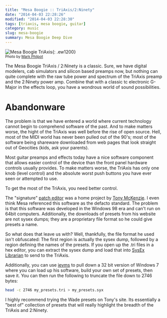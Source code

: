 ```yaml
---
title: "Mesa Boogie :: TriAxis/2:Ninety"
date: "2014-04-03 22:28:26"
modified: "2014-04-03 22:28:30"
tags: [triaxis, mesa boogie, guitar]
category: music
slug: mesa-boogie
summary: Mesa Boogie Deep Dive
---
```


![Mesa Boogie TriAxis]({filename}/images/triaxis.jpg "Mesa Boogie TriAxis"){: .ew1200} <br/> <small class="caption-text muted">Photo by <a href="https://www.flickr.com/photos/markphilpot/">Mark Philpot</a></small>

The Mesa Boogie TriAxis / 2:Ninety is a classic. Sure, we have digital modelers, cab simulators and silicon based preamps now, but nothing can quite complete with the raw tube power and spectrum of the TriAxis preamp and the 2:Ninety power amp. Combine that with a classic tc electronic G-Major in the effects loop, you have a wondrous world of sound possibilities.

# Abandonware

The problem is that we have entered a world where current technology cannot begin to comprehend software of the past. And to make matters worse, the hight of the TriAxis was well before the rise of open source. Hell, most of the MIDI world has never been pulled out of the 90's; most of the software being shareware downloaded from web pages that look straight out of Geocities (kids, ask your parents).

Most guitar preamps and effects today have a nice software component that allows easier control of the device than the front panel hardware controls usually provides. To make matters worse, the TriAxis has only one knob (level control) and the absolute worst push buttons you have ever seen or attempted to use.

To get the most of the TriAxis, you need better control.

The "signature" [patch editor](http://www.tonymckenzie.com/triaxis_downloads.htm) was a home project by [Tony McKenzie](http://www.tonymckenzie.com/). I even think Mesa referenced this software as the defacto standard. The problem is that this software was developed in the Windows 98 era and can't run on 64bit computers. Additionally, the downloads of presets from his website are not sysex dumps; they are a proprietary file format so he could give presets a name.

So what does that leave us with? Well, thankfully, the file format he used isn't obfuscated: The first region is actually the sysex dump, followed by a region defining the names of the presets. If you open up the .tri files in a hex editor, you can extract the sysex dump and load that into [SysEx Librarian](http://www.snoize.com/SysExLibrarian/) to send to the TriAxis.

Additionally, you can use [ievms](https://github.com/xdissent/ievms) to pull down a 32 bit version of Windows 7 where you can load up his software, build your own set of presets, then save it. You can then run the following to truncate the file down to 2746 bytes:

```bash
head -c 2746 my_presets.tri > my_presets.syx
```

I highly recommend trying the Wade presets on Tony's site. Its essentially a "best of" collection of presets that will really highlight the breadth of the TriAxis and 2:Ninety.
